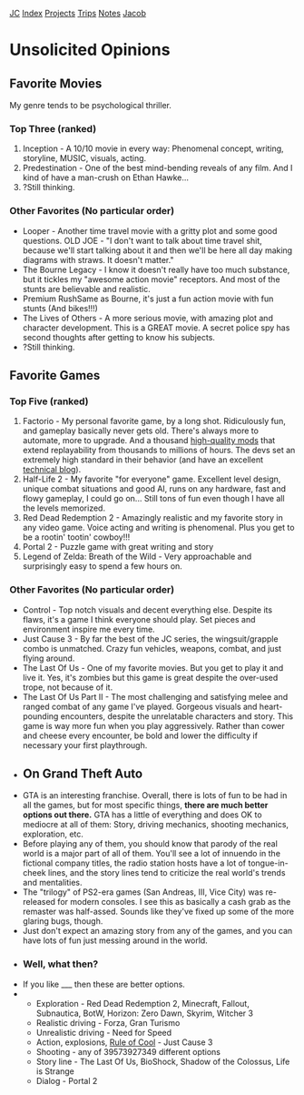 [JC](/index.html) [Index](/index.html) [Projects](/projects.html) [Trips](/trips.html) [Notes](/notes.html) [Jacob](/about.html)

# Unsolicited Opinions

## Favorite Movies

My genre tends to be psychological thriller.

### Top Three (ranked)

1. Inception - A 10/10 movie in every way: Phenomenal concept, writing, storyline, MUSIC, visuals, acting.
2. Predestination - One of the best mind-bending reveals of any film. And I kind of have a man-crush on Ethan Hawke...
3. ?Still thinking.

### Other Favorites (No particular order)

- Looper - Another time travel movie with a gritty plot and some good questions. OLD JOE - "I don't want to talk about time travel shit, because we'll start talking about it and then we'll be here all day making diagrams with straws. It doesn't matter."
- The Bourne Legacy - I know it doesn't really have too much substance, but it tickles my "awesome action movie" receptors. And most of the stunts are believable and realistic.
- Premium RushSame as Bourne, it's just a fun action movie with fun stunts (And bikes!!!)
- The Lives of Others - A more serious movie, with amazing plot and character development. This is a GREAT movie. A secret police spy has second thoughts after getting to know his subjects.
- ?Still thinking.

## Favorite Games

### Top Five (ranked)

1. Factorio - My personal favorite game, by a long shot. Ridiculously fun, and gameplay basically never gets old. There's always more to automate, more to upgrade. And a thousand [high-quality mods](https://mods.factorio.com/mod/space-exploration) that extend replayability from thousands to millions of hours. The devs set an extremely high standard in their behavior (and have an excellent [technical blog](https://factorio.com/blog/)).
2. Half-Life 2 - My favorite "for everyone" game. Excellent level design, unique combat situations and good AI, runs on any hardware, fast and flowy gameplay, I could go on... Still tons of fun even though I have all the levels memorized.
3. Red Dead Redemption 2 - Amazingly realistic and my favorite story in any video game. Voice acting and writing is phenomenal. Plus you get to be a rootin' tootin' cowboy!!!
4. Portal 2 - Puzzle game with great writing and story
5. Legend of Zelda: Breath of the Wild - Very approachable and surprisingly easy to spend a few hours on.

### Other Favorites (No particular order)

- Control - Top notch visuals and decent everything else. Despite its flaws, it's a game I think everyone should play. Set pieces and environment inspire me every time.
- Just Cause 3 - By far the best of the JC series, the wingsuit/grapple combo is unmatched. Crazy fun vehicles, weapons, combat, and just flying around.
- The Last Of Us - One of my favorite movies. But you get to play it and live it. Yes, it's zombies but this game is great despite the over-used trope, not because of it.
- The Last Of Us Part II - The most challenging and satisfying melee and ranged combat of any game I've played. Gorgeous visuals and heart-pounding encounters, despite the unrelatable characters and story. This game is way more fun when you play aggressively. Rather than cower and cheese every encounter, be bold and lower the difficulty if necessary your first playthrough.
- ## On Grand Theft Auto
- GTA is an interesting franchise. Overall, there is lots of fun to be had in all the games, but for most specific things, **there are much better options out there.** GTA has a little of everything and does OK to mediocre at all of them: Story, driving mechanics, shooting mechanics, exploration, etc.
- Before playing any of them, you should know that parody of the real world is a major part of all of them. You'll see a lot of innuendo in the fictional company titles, the radio station hosts have a lot of tongue-in-cheek lines, and the story lines tend to criticize the real world's trends and mentalities.
- The "trilogy" of PS2-era games (San Andreas, III, Vice City) was re-released for modern consoles. I see this as basically a cash grab as the remaster was half-assed. Sounds like they've fixed up some of the more glaring bugs, though.
- Just don't expect an amazing story from any of the games, and you can have lots of fun just messing around in the world.
- ### Well, what then?
- If you like \_\__ then these are better options.
- - Exploration - Red Dead Redemption 2, Minecraft, Fallout, Subnautica, BotW, Horizon: Zero Dawn, Skyrim, Witcher 3
  - Realistic driving - Forza, Gran Turismo
  - Unrealistic driving - Need for Speed
  - Action, explosions, [Rule of Cool](https://tvtropes.org/pmwiki/pmwiki.php/Main/RuleOfCool) - Just Cause 3
  - Shooting - any of 39573927349 different options
  - Story line - The Last Of Us, BioShock, Shadow of the Colossus, Life is Strange
  - Dialog - Portal 2
